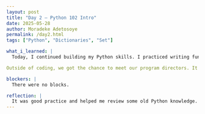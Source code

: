 ```yaml
---
layout: post
title: "Day 2 – Python 102 Intro"
date: 2025-05-28
author: Moradeke Adetosoye
permalink: /day2.html
tags: ["Python", "Dictionaries", "Set"]

what_i_learned: |
  Today, I continued building my Python skills. I practiced writing functions, using loops, and working with lists—especially list slicing and while loops. It helped me better understand how to structure code and break problems down into smaller steps. I also reviewed how to write clean, readable code with proper indentation and simple logic.

Outside of coding, we got the chance to meet our program directors. It was a good opportunity to introduce ourselves, hear more about their roles, and ask questions about what to expect from the program. The session ended on a fun note with a game of Headbanz, which helped everyone relax and bond more as a group.

blockers: |
  There were no blocks.

reflection: |
  It was good practice and helped me review some old Python knowledge. Going over loops and functions reminded me how important the basics are. Even though I’ve seen some of it before, writing the code myself made it stick better. Meeting the program directors also made everything feel more real—it was nice to put faces to names. Ending the session with a game made the day feel balanced and reminded me that learning doesn’t always have to be serious.
---
```

